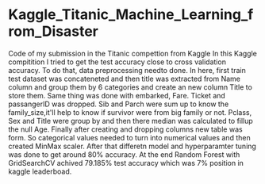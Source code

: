 # Kaggle_Titanic_Machine_Learning_from_Disaster
 Code of my submission in the Titanic compettion from Kaggle
 In this Kaggle compitition I tried to get the test accuracy close to cross validation accuracy. To do that, data preprocessing needto done. In here, first train test dataset was concateneted and then title was extracted from Name column and group them by 6 categories and create an new column Title to store them. Same thing was done with embarked, Fare. Ticket and passangerID was dropped. Sib and Parch were sum up to know the family_size,it'll help to know if survivor were from big family or not. Pclass, Sex and Title were group by and then there median was calculated to fillup the null Age. Finally after creating and dropping columns new table was form. So categorical values needed to turn into numerical values and then created MinMax scaler. After that differetn model and hyperparamter tuning was done to get around 80% accuracy. At the end Random Forest with GridSearchCV achived 79.185% test accuracy which was 7% position in kaggle leaderboad.
